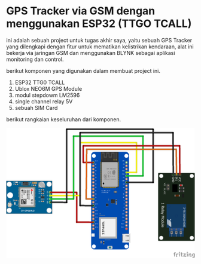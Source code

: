 # GPS Tracker via GSM dengan menggunakan ESP32 (TTGO TCALL)

ini adalah sebuah project untuk tugas akhir saya, yaitu sebuah GPS Tracker yang dilengkapi dengan fitur untuk mematikan kelistrikan kendaraan, alat ini bekerja via jaringan GSM dan menggunakan BLYNK sebagai aplikasi monitoring dan control.

berikut komponen yang digunakan dalam membuat project ini.

1. ESP32 TTG0 TCALL
2. Ublox NEO6M GPS Module
3. modul stepdowm LM2596
4. single channel relay 5V
5. sebuah SIM Card

berikut rangkaian keseluruhan dari komponen.

![ScreenShot](https://github.com/felixmanugara/GPS_Tracker/blob/main/GPS_Tracker_final.png)